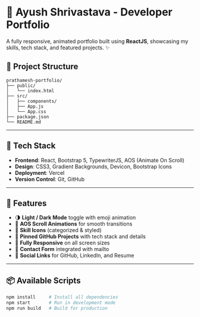 # 🚀 Ayush Shrivastava - Developer Portfolio

A fully responsive, animated portfolio built using **ReactJS**, showcasing my skills, tech stack, and featured projects. ✨


## 📁 Project Structure

```
prathamesh-portfolio/
├── public/
│   └── index.html
├── src/
│   ├── components/
│   ├── App.js
│   └── App.css
├── package.json
└── README.md
```

---

## 🔧 Tech Stack

- **Frontend**: React, Bootstrap 5, TypewriterJS, AOS (Animate On Scroll)
- **Design**: CSS3, Gradient Backgrounds, Devicon, Bootstrap Icons
- **Deployment**: Vercel
- **Version Control**: Git, GitHub

---

## 🚀 Features

- 🌗 **Light / Dark Mode** toggle with emoji animation
- 🎯 **AOS Scroll Animations** for smooth transitions
- 🧠 **Skill Icons** (categorized & styled)
- 💼 **Pinned GitHub Projects** with tech stack and details
- 📱 **Fully Responsive** on all screen sizes
- 📨 **Contact Form** integrated with mailto
- 🔗 **Social Links** for GitHub, LinkedIn, and Resume

---

## 📦 Available Scripts

```bash
npm install     # Install all dependencies
npm start       # Run in development mode
npm run build   # Build for production
```
